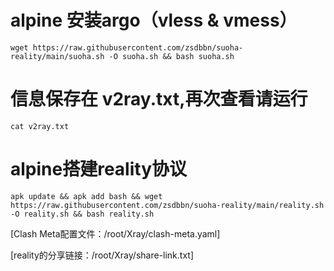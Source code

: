 # alpine 安装argo（vless & vmess）
```
wget https://raw.githubusercontent.com/zsdbbn/suoha-reality/main/suoha.sh -O suoha.sh && bash suoha.sh
```
# 信息保存在 v2ray.txt,再次查看请运行
```
cat v2ray.txt 
```



# alpine搭建reality协议
```
apk update && apk add bash && wget https://raw.githubusercontent.com/zsdbbn/suoha-reality/main/reality.sh -O reality.sh && bash reality.sh
```
[Clash Meta配置文件：/root/Xray/clash-meta.yaml]   

[reality的分享链接：/root/Xray/share-link.txt]
